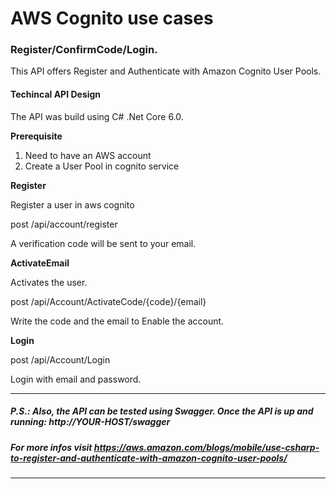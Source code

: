 # **AWS Cognito use cases**
### Register/ConfirmCode/Login.

This API offers Register and Authenticate with Amazon Cognito User Pools.

#### Techincal API Design

The API was build using C# .Net Core 6.0.

**Prerequisite**
1. Need to have an AWS account
2. Create a User Pool in cognito service

**Register**

Register a user in aws cognito

post /api/account/register

A verification code will be sent to your email.
 
**ActivateEmail**

Activates the user.

post /api/Account/ActivateCode/{code}/{email}

Write the code and the email to Enable the account.

**Login**
 
post /api/Account/Login

Login with email and password.

*********************************************
##### **P.S.: Also, the API can be tested using Swagger. Once the API is up and running: http://YOUR-HOST/swagger**
##### **For more infos visit https://aws.amazon.com/blogs/mobile/use-csharp-to-register-and-authenticate-with-amazon-cognito-user-pools/**
*********************************************
